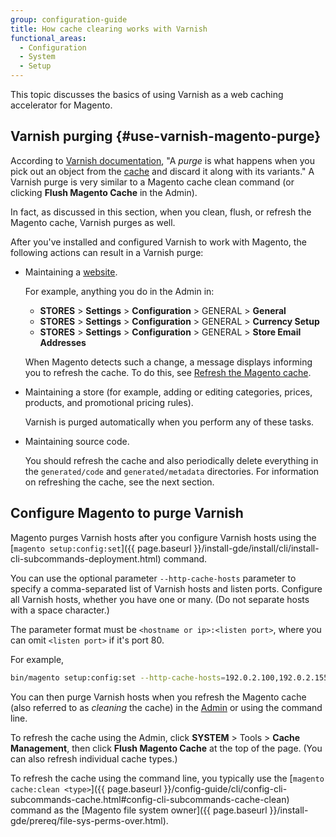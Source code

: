 ```yaml
---
group: configuration-guide
title: How cache clearing works with Varnish
functional_areas:
  - Configuration
  - System
  - Setup
---
```


This topic discusses the basics of using Varnish as a web caching accelerator for Magento.

## Varnish purging {#use-varnish-magento-purge}

According to [Varnish documentation](https://www.varnish-cache.org/docs/trunk/users-guide/purging.html), "A *purge* is what happens when you pick out an object from the [cache](https://glossary.magento.com/cache) and discard it along with its variants." A Varnish purge is very similar to a Magento cache clean command (or clicking **Flush Magento Cache** in the Admin).

In fact, as discussed in this section, when you clean, flush, or refresh the Magento cache, Varnish purges as well.

After you've installed and configured Varnish to work with Magento, the following actions can result in a Varnish purge:

*  Maintaining a [website](https://glossary.magento.com/website).

   For example, anything you do in the Admin in:

   *  **STORES** > **Settings** > **Configuration** > GENERAL > **General**
   *  **STORES** > **Settings** > **Configuration** > GENERAL > **Currency Setup**
   *  **STORES** > **Settings** > **Configuration** > GENERAL > **Store Email Addresses**

   When Magento detects such a change, a message displays informing you to refresh the cache. To do this, see [Refresh the Magento cache](#use-varnish-magento-purge).

*  Maintaining a store (for example, adding or editing categories, prices, products, and promotional pricing rules).

   Varnish is purged automatically when you perform any of these tasks.

*  Maintaining source code.

   You should refresh the cache and also periodically delete everything in the `generated/code` and `generated/metadata` directories. For information on refreshing the cache, see the next section.

## Configure Magento to purge Varnish

Magento purges Varnish hosts after you configure Varnish hosts using the [`magento setup:config:set`]({{ page.baseurl }}/install-gde/install/cli/install-cli-subcommands-deployment.html) command.

You can use the optional parameter `--http-cache-hosts` parameter to specify a comma-separated list of Varnish hosts and listen ports. Configure all Varnish hosts, whether you have one or many. (Do not separate hosts with a space character.)

The parameter format must be `<hostname or ip>:<listen port>`, where you can omit `<listen port>` if it's port 80.

For example,

```bash
bin/magento setup:config:set --http-cache-hosts=192.0.2.100,192.0.2.155:6081
```

You can then purge Varnish hosts when you refresh the Magento cache (also referred to as *cleaning* the cache) in the [Admin](https://glossary.magento.com/magento-admin) or using the command line.

To refresh the cache using the Admin, click **SYSTEM** > Tools > **Cache Management**, then click **Flush Magento Cache** at the top of the page. (You can also refresh individual cache types.)

To refresh the cache using the command line, you typically use the [`magento cache:clean <type>`]({{ page.baseurl }}/config-guide/cli/config-cli-subcommands-cache.html#config-cli-subcommands-cache-clean) command as the [Magento file system owner]({{ page.baseurl }}/install-gde/prereq/file-sys-perms-over.html).
